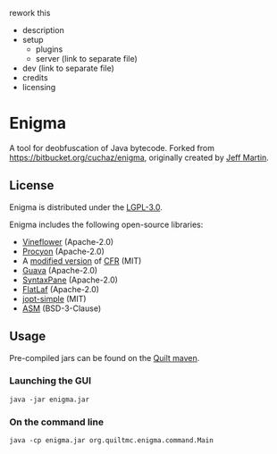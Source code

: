 rework this
- description
- setup
  - plugins
  - server (link to separate file)
- dev (link to separate file)
- credits
- licensing

# Enigma

A tool for deobfuscation of Java bytecode. Forked from <https://bitbucket.org/cuchaz/enigma>, originally created by [Jeff Martin](https://www.cuchazinteractive.com/).

## License

Enigma is distributed under the [LGPL-3.0](LICENSE).

Enigma includes the following open-source libraries:
 - [Vineflower](https://github.com/Vineflower/vineflower) (Apache-2.0)
 - [Procyon](https://github.com/mstrobel/procyon) (Apache-2.0)
 - A [modified version](https://github.com/fabricmc/cfr) of [CFR](https://github.com/leibnitz27/cfr) (MIT)
 - [Guava](https://github.com/google/guava) (Apache-2.0)
 - [SyntaxPane](https://github.com/Sciss/SyntaxPane) (Apache-2.0)
 - [FlatLaf](https://github.com/JFormDesigner/FlatLaf) (Apache-2.0)
 - [jopt-simple](https://github.com/jopt-simple/jopt-simple) (MIT)
 - [ASM](https://asm.ow2.io/) (BSD-3-Clause)

## Usage

Pre-compiled jars can be found on the [Quilt maven](https://maven.quiltmc.org/repository/release/org/quiltmc/).

### Launching the GUI

`java -jar enigma.jar`

### On the command line

`java -cp enigma.jar org.quiltmc.enigma.command.Main`

